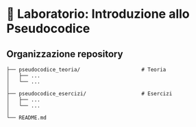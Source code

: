 # 📐 Laboratorio: Introduzione allo Pseudocodice

## Organizzazione repository

```
├── pseudocodice_teoria/                    # Teoria
│   ├── ...
│   └── ...
│ 
├── pseudocodice_esercizi/                  # Esercizi
│   ├── ...
│   └── ...
│ 
└── README.md
```
